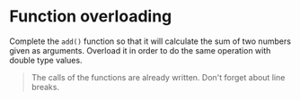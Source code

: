 # Function overloading

Complete the `add()` function so that it will calculate the sum of two numbers given as arguments.
Overload it in order to do the same operation with double type values.

>The calls of the functions are already written. Don't forget about line breaks.